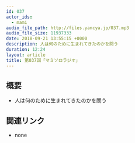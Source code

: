 ```yaml
---
id: 037
actor_ids:
  - mami
audio_file_path: http://files.yancya.jp/037.mp3
audio_file_size: 11937333
date: 2018-09-21 13:55:15 +0000
description: 人は何のために生まれてきたのかを問う
duration: 12:24
layout: article
title: 第037回「マミソロラジオ」
---
```

## 概要

* 人は何のために生まれてきたのかを問う

## 関連リンク

* none

